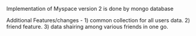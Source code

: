 Implementation of Myspace version 2 is done by mongo database

Additional Features/changes - 
    1) common collection for all users data.
    2) friend feature.
    3) data shairing among various friends in one go.